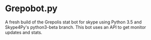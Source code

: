 # Grepobot.py

A fresh build of the Grepolis stat bot for skype using Python 3.5 and Skype4Py's python3-beta branch.
This bot uses an API to get monitor updates and stats.
